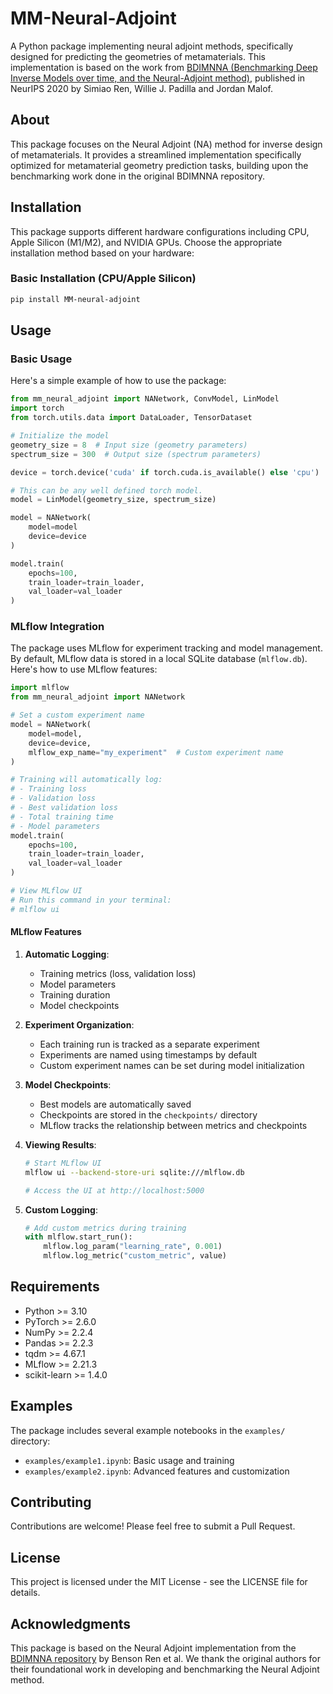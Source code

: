 # MM-Neural-Adjoint

A Python package implementing neural adjoint methods, specifically designed for predicting the geometries of metamaterials. This implementation is based on the work from [BDIMNNA (Benchmarking Deep Inverse Models over time, and the Neural-Adjoint method)](https://github.com/BensonRen/BDIMNNA), published in NeurIPS 2020 by Simiao Ren, Willie J. Padilla and Jordan Malof.

## About

This package focuses on the Neural Adjoint (NA) method for inverse design of metamaterials. It provides a streamlined implementation specifically optimized for metamaterial geometry prediction tasks, building upon the benchmarking work done in the original BDIMNNA repository.

## Installation

This package supports different hardware configurations including CPU, Apple Silicon (M1/M2), and NVIDIA GPUs. Choose the appropriate installation method based on your hardware:

### Basic Installation (CPU/Apple Silicon)
```bash
pip install MM-neural-adjoint
```

## Usage

### Basic Usage

Here's a simple example of how to use the package:

```python
from mm_neural_adjoint import NANetwork, ConvModel, LinModel
import torch
from torch.utils.data import DataLoader, TensorDataset

# Initialize the model
geometry_size = 8  # Input size (geometry parameters)
spectrum_size = 300  # Output size (spectrum parameters)

device = torch.device('cuda' if torch.cuda.is_available() else 'cpu')

# This can be any well defined torch model.
model = LinModel(geometry_size, spectrum_size)

model = NANetwork(
    model=model
    device=device
)

model.train(
    epochs=100,
    train_loader=train_loader,
    val_loader=val_loader
)
```

### MLflow Integration

The package uses MLflow for experiment tracking and model management. By default, MLflow data is stored in a local SQLite database (`mlflow.db`). Here's how to use MLflow features:

```python
import mlflow
from mm_neural_adjoint import NANetwork

# Set a custom experiment name
model = NANetwork(
    model=model,
    device=device,
    mlflow_exp_name="my_experiment"  # Custom experiment name
)

# Training will automatically log:
# - Training loss
# - Validation loss
# - Best validation loss
# - Total training time
# - Model parameters
model.train(
    epochs=100,
    train_loader=train_loader,
    val_loader=val_loader
)

# View MLflow UI
# Run this command in your terminal:
# mlflow ui
```

#### MLflow Features

1. **Automatic Logging**:
   - Training metrics (loss, validation loss)
   - Model parameters
   - Training duration
   - Model checkpoints

2. **Experiment Organization**:
   - Each training run is tracked as a separate experiment
   - Experiments are named using timestamps by default
   - Custom experiment names can be set during model initialization

3. **Model Checkpoints**:
   - Best models are automatically saved
   - Checkpoints are stored in the `checkpoints/` directory
   - MLflow tracks the relationship between metrics and checkpoints

4. **Viewing Results**:
   ```bash
   # Start MLflow UI
   mlflow ui --backend-store-uri sqlite:///mlflow.db
   
   # Access the UI at http://localhost:5000
   ```

5. **Custom Logging**:
   ```python
   # Add custom metrics during training
   with mlflow.start_run():
       mlflow.log_param("learning_rate", 0.001)
       mlflow.log_metric("custom_metric", value)
   ```

## Requirements

- Python >= 3.10
- PyTorch >= 2.6.0
- NumPy >= 2.2.4
- Pandas >= 2.2.3
- tqdm >= 4.67.1
- MLflow >= 2.21.3
- scikit-learn >= 1.4.0

## Examples

The package includes several example notebooks in the `examples/` directory:

- `examples/example1.ipynb`: Basic usage and training
- `examples/example2.ipynb`: Advanced features and customization

## Contributing

Contributions are welcome! Please feel free to submit a Pull Request.

## License

This project is licensed under the MIT License - see the LICENSE file for details.

## Acknowledgments

This package is based on the Neural Adjoint implementation from the [BDIMNNA repository](https://github.com/BensonRen/BDIMNNA) by Benson Ren et al. We thank the original authors for their foundational work in developing and benchmarking the Neural Adjoint method.


